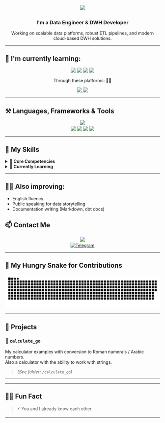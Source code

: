 <h1 align="center">
  <img src="https://readme-typing-svg.herokuapp.com/?font=Righteous&size=35&center=true&vCenter=true&width=500&height=70&duration=4000&lines=Hello+World!+👋;+I'm+Lesovaya+Mary!;Have+a+good+day!+⚡" />
</h1>

<h3 align="center">I'm a Data Engineer & DWH Developer</h3>

<p align="center">
  Working on scalable data platforms, robust ETL pipelines, and modern cloud-based DWH solutions.
</p>

---

## 🌱 I'm currently learning:

<div align="center">
  <img src="https://img.shields.io/badge/Go-00ADD8?style=for-the-badge&logo=go&logoColor=white" />
  <img src="https://img.shields.io/badge/SQL-007ACC?style=for-the-badge&logo=postgresql&logoColor=white" />
  <img src="https://img.shields.io/badge/Docker-2496ED?style=for-the-badge&logo=docker&logoColor=white" />
  <img src="https://img.shields.io/badge/Kubernetes-326CE5?style=for-the-badge&logo=kubernetes&logoColor=white" />
</div>

<p align="center">
  Through these platforms: 👩‍🏫
</p>

<div align="center">
  <a href="https://stepik.org/users/688640580/profile">
    <img src="https://img.shields.io/badge/Stepik-3333?style=for-the-badge&logo=stepik&logoColor=white" />
  </a>

  <a href="https://ru.hexlet.io/u/macabre3k">
    <img src="https://img.shields.io/badge/Hexlet-3333?style=for-the-badge&logo=hexlet&logoColor=white" />
  </a>
</div>

---

## ⚒ Languages, Frameworks & Tools

<div align="center">
  <img src="https://skillicons.dev/icons?i=python,mysql,go,docker,kubernetes,linux,bash,git" />
  <br/>
  <img src="https://img.shields.io/badge/Airflow-017CEE?style=for-the-badge&logo=apacheairflow&logoColor=white" />
  <img src="https://img.shields.io/badge/dbt-FF694B?style=for-the-badge&logo=dbt&logoColor=white" />
  <img src="https://img.shields.io/badge/PostgreSQL-336791?style=for-the-badge&logo=postgresql&logoColor=white" />
  <img src="https://img.shields.io/badge/ClickHouse-FFCC00?style=for-the-badge&logo=clickhouse&logoColor=black" />
</div>

---

## 💼 My Skills

<details>
<summary><strong>🧠 Core Competencies</strong></summary>

- SQL Performance Tuning (CTEs, window functions, indexes)
- Designing normalized & denormalized schemas (Star/Snowflake)
- Building ETL/ELT pipelines (Airflow, DBT, custom Python scripts)
- Developing Data Warehouses in PostgreSQL, ClickHouse, BigQuery
- Containerization & orchestration (Docker, K8s)
- Bash scripting for data ops
- CI/CD for data workflows (GitHub Actions, GitLab CI)

</details>

<details>
<summary><strong>🚧 Currently Learning</strong></summary>

- Go for high-perf data tools  
- Kubernetes for orchestrating data infrastructure  
- Google Cloud Platform (BigQuery, Composer, Dataflow)  
- dbt advanced usage (tests, snapshots, documentation)

</details>

---

## 👩‍🏫 Also improving:

- English fluency  
- Public speaking for data storytelling  
- Documentation writing (Markdown, dbt docs)

## 📫 Contact Me

<div align="center">
  <a href="mailto:lesovaya.mary@mail.ru">
    <img src="https://img.shields.io/badge/Email-D14836?style=for-the-badge&logo=gmail&logoColor=white" />
  </a>
</div>

<div align="center">
  <a href="https://t.me/macabre3k" target="_blank">
    <img 
      src="https://upload.wikimedia.org/wikipedia/commons/8/82/Telegram_2019_simple_logo.svg" 
      width="40" 
      alt="Telegram" />
  </a>
</div>


---

## 🐍 My Hungry Snake for Contributions

<div align="center">
  <img src="https://github.com/macabre3k/macabre3k/blob/output/github-contribution-grid-snake.svg" />
</div>

---

## 📁 Projects

### 📐 `calculate_go`
My calculator examples with conversion to Roman numerals / Arabic numbers.  
Also a calculator with the ability to work with strings.

> *(See folder: `/calculate_go`)*

---
---

## 🧚‍♀️ Fun Fact

> ⚡ You and I already know each other.

---
